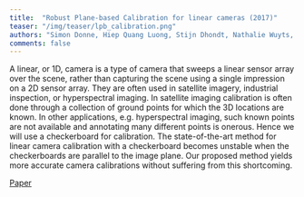 ```yaml
---
title:  "Robust Plane-based Calibration for linear cameras (2017)"
teaser: "/img/teaser/lpb_calibration.png"
authors: "Simon Donne, Hiep Quang Luong, Stijn Dhondt, Nathalie Wuyts, Dirk Inze, Bart Goossens, Wilfried Philips"
comments: false
---
```


A linear, or 1D, camera is a type of camera that sweeps a linear sensor array over the scene, rather than capturing the scene using a single impression on a 2D sensor array. They are often used in satellite imagery, industrial inspection, or hyperspectral imaging. In satellite imaging calibration is often done through a collection of ground points for which the 3D locations are known. In other applications, e.g. hyperspectral imaging, such known points are not available and annotating many different points is onerous. Hence we will use a checkerboard for calibration. The state-of-the-art method for linear camera calibration with a checkerboard becomes unstable when the checkerboards are parallel to the image plane. Our proposed method yields more accurate camera calibrations without suffering from this shortcoming.

[Paper](/papers/lpb_calibration.pdf)
